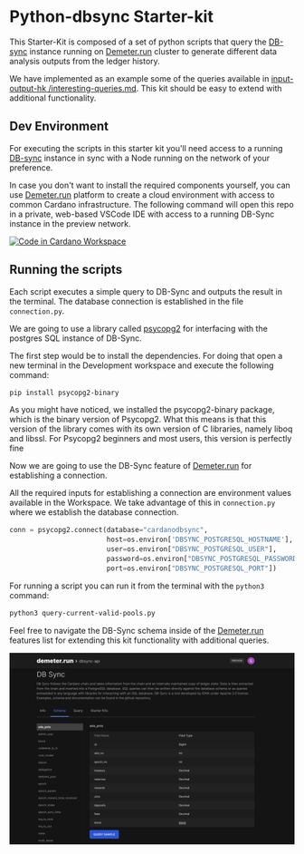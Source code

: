 # Python-dbsync Starter-kit

This Starter-Kit is composed of a set of python scripts that query the [DB-sync](https://docs.cardano.org/cardano-components/cardano-db-sync/about-db-sync) instance running on [Demeter.run](https://demeter.run) cluster to generate different data analysis outputs from the ledger history.

We have implemented as an example some of the queries available in [input-output-hk
/interesting-queries.md](https://github.com/input-output-hk/cardano-db-sync/blob/master/doc/interesting-queries.md). This kit should be easy to extend with additional functionality. 

## Dev Environment

For executing the scripts in this starter kit you'll need access to a running [DB-sync](https://docs.cardano.org/cardano-components/cardano-db-sync/about-db-sync) instance in sync with a Node running on the network of your preference.

In case you don't want to install the required components yourself, you can use [Demeter.run](https://demeter.run) platform to create a cloud environment with access to common Cardano infrastructure. The following command will open this repo in a private, web-based VSCode IDE with access to a running DB-Sync instance in the preview network.

[![Code in Cardano Workspace](https://demeter.run/code/badge.svg)](https://demeter.run/code?repository=https://github.com/txpipe/python-dbsync-starter-kit.git&template=python)


## Running the scripts

Each script executes a simple query to DB-Sync and outputs the result in the terminal. 
The database connection is established in the file `connection.py`. 

We are going to use a library called [psycopg2](https://pypi.org/project/psycopg2/) for interfacing with the postgres SQL instance of DB-Sync.

The first step would be to install the dependencies. For doing that open a new terminal in the Development workspace and execute the following command:

```bash
pip install psycopg2-binary
```

As you might have noticed, we installed the psycopg2-binary package, which is the binary version of Psycopg2. What this means is that this version of the library comes with its own version of C libraries, namely liboq and libssl. For Psycopg2 beginners and most users, this version is perfectly fine

Now we are going to use the DB-Sync feature of [Demeter.run](https://demeter.run) for establishing a connection.

All the required inputs for establishing a connection are environment values available in the Workspace. We take advantage of this in `connection.py` where we establish the database connection. 

```python
conn = psycopg2.connect(database="cardanodbsync",
                        host=os.environ['DBSYNC_POSTGRESQL_HOSTNAME'],
                        user=os.environ["DBSYNC_POSTGRESQL_USER"],
                        password=os.environ["DBSYNC_POSTGRESQL_PASSWORD"],
                        port=os.environ["DBSYNC_POSTGRESQL_PORT"])

```

For running a script you can run it from the terminal with the `python3` command:

```bash
python3 query-current-valid-pools.py
```

Feel free to navigate the DB-Sync schema inside of the [Demeter.run](https://demeter.run) features list for extending this kit functionality with additional queries.

<img src="/assets/db-sync-schema.png" alt="schema">
